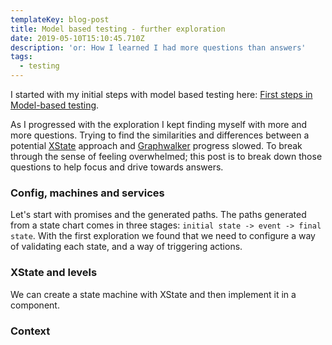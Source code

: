 ```yaml
---
templateKey: blog-post
title: Model based testing - further exploration
date: 2019-05-10T15:10:45.710Z
description: 'or: How I learned I had more questions than answers'
tags:
  - testing
---
```

I started with my initial steps with model based testing here: [First steps in Model-based testing](https://www.adamsanderson.co.uk/blog/2019-04-03-getting-ready/).

As I progressed with the exploration I kept finding myself with more and more questions. Trying to find the similarities and differences between a potential [XState](https://xstate.js.org) approach and [Graphwalker](http://graphwalker.github.io) progress slowed. To break through the sense of feeling overwhelmed; this post is to break down those questions to help focus and drive towards answers.

### Config, machines and services

Let's start with promises and the generated paths. The paths generated from a state chart comes in three stages: `initial state -> event -> final state`. With the first exploration we found that we need to configure a way of validating each state, and a way of triggering actions.


### XState and levels

We can create a state machine with XState and then implement it in a component.


### Context



